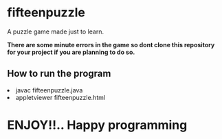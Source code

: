 # fifteenpuzzle
A puzzle game made just to learn.

<p> <strong> There are some minute errors in the game so dont clone this repository for your project if you are planning to do so. </strong> </p>

<h2> How to run the program </h2>

<body>
<li> javac fifteenpuzzle.java
<li> appletviewer fifteenpuzzle.html
  </body>
  <h1> ENJOY!!.. Happy programming </h1>
